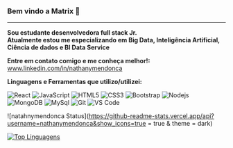 ### Bem vindo a Matrix 👋
---------------------------------------
<strong>Sou estudante desenvolvedora full stack Jr. <br>
Atualmente estou me especializando em Big Data, Inteligência Artificial, Ciência de dados e BI Data Service
</strong>

<strong>Entre em contato comigo e me conheça melhor!:</strong>
 www.linkedin.com/in/nathanymendonca



<strong>Linguagens e Ferramentas que utilizo/utilizei:</strong>

![React](https://img.shields.io/badge/-React-%23F7DF1C?style=flat-square&logo=react&logoColor=ffffff&labelColor=blue&color=blue)
![JavaScript](https://img.shields.io/badge/-JavaScript-%23F7DF1C?style=flat-square&logo=javascript&logoColor=000000&labelColor=%23F7DF1C&color=%23FFCE5A)
![HTML5](https://img.shields.io/badge/-HTML5-%23E44D27?style=flat-square&logo=html5&logoColor=ffffff)
![CSS3](https://img.shields.io/badge/-CSS3-%231572B6?style=flat-square&logo=css3)
![Bootstrap](https://img.shields.io/badge/-Bootstrap-563D7C?style=flat-square&logo=Bootstrap)
![Nodejs](https://img.shields.io/badge/-Nodejs-339933?style=flat-square&logo=Node.js&logoColor=ffffff)
![MongoDB](https://img.shields.io/badge/-mongoDB-%23F7DF1C?style=flat-square&logo=mongoDB&logoColor=000000&labelColor=%7CFC00&color=%7CFC00)
![MySql](https://img.shields.io/badge/-mysql-%23F7DF1C?style=flat-square&logo=mysql&logoColor=00008b&labelColor=%00008b&color=%00008b)
![Git](https://img.shields.io/badge/-Git-%23F05032?style=flat-square&logo=git&logoColor=%23ffffff)
![VS Code](http://img.shields.io/badge/-VS%20Code-007ACC?style=flat-square&logo=visual-studio-code&logoColor=ffffff)


![natahnymendonca Status](https://github-readme-stats.vercel.app/api?username=nathanymendonca&show_icons=true = true & theme = dark)



[![Top Linguagens](https://github-readme-stats.vercel.app/api/top-langs/?username=nathanymendonca&layout=compact)](https://github.com/nathanymendonca/github-readme-dark)

